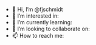 - 👋 Hi, I’m @fjschmidt
- 👀 I’m interested in: 
- 🌱 I’m currently learning: 
- 💞️ I’m looking to collaborate on: 
- 📫 How to reach me: 


